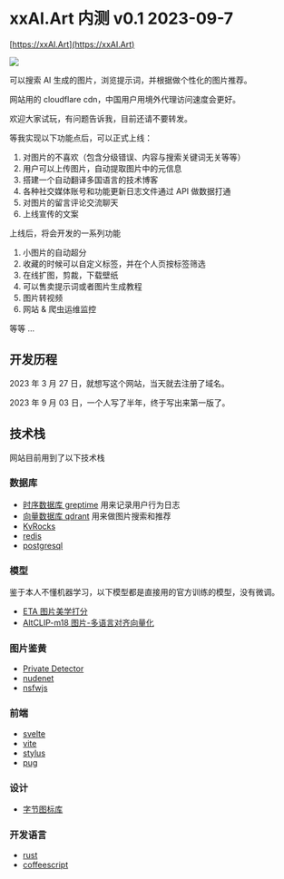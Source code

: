 # xxAI.Art 内测 v0.1 2023-09-7

[https://xxAI.Art](https://xxAI.Art)

![](https://i-01.eu.org/2023/09/xw0hXTH.webp)

可以搜索 AI 生成的图片，浏览提示词，并根据做个性化的图片推荐。

网站用的 cloudflare cdn，中国用户用境外代理访问速度会更好。

欢迎大家试玩，有问题告诉我，目前还请不要转发。

等我实现以下功能点后，可以正式上线：

1. 对图片的不喜欢（包含分级错误、内容与搜索关键词无关等等）
2. 用户可以上传图片，自动提取图片中的元信息
3. 搭建一个自动翻译多国语言的技术博客
4. 各种社交媒体账号和功能更新日志文件通过 API 做数据打通
5. 对图片的留言评论交流聊天
6. 上线宣传的文案

上线后，将会开发的一系列功能

1. 小图片的自动超分
2. 收藏的时候可以自定义标签，并在个人页按标签筛选
3. 在线扩图，剪裁，下载壁纸
4. 可以售卖提示词或者图片生成教程
5. 图片转视频
6. 网站 & 爬虫运维监控

等等 ...

## 开发历程

2023 年 3 月 27 日，就想写这个网站，当天就去注册了域名。

2023 年 9 月 03 日，一个人写了半年，终于写出来第一版了。

## 技术栈

网站目前用到了以下技术栈

### 数据库

* [时序数据库 greptime](https://greptime.com) 用来记录用户行为日志
* [向量数据库 qdrant](https://qdrant.tech) 用来做图片搜索和推荐
* [KvRocks](https://kvrocks.apache.org)
* [redis](https://redis.io)
* [postgresql](https://www.postgresql.org)

### 模型

鉴于本人不懂机器学习，以下模型都是直接用的官方训练的模型，没有微调。

* [ETA 图片美学打分](https://github.com/woshidandan/Image-Aesthetics-Assessment/blob/main/README_CN.md)
* [AltCLIP-m18 图片-多语言对齐向量化](https://github.com/FlagAI-Open/FlagAI/blob/master/examples/AltCLIP-m18/README.md)

### 图片鉴黄

* [Private Detector](https://github.com/bumble-tech/private-detector)
* [nudenet](https://github.com/vladmandic/nudenet)
* [nsfwjs](https://github.com/infinitered/nsfwjs)

### 前端

* [svelte](https://svelte.dev)
* [vite](https://vitejs.dev)
* [stylus](https://stylus-lang.com)
* [pug](https://pugjs.org)

### 设计

* [字节图标库](https://iconpark.oceanengine.com/official)

### 开发语言

* [rust](https://www.rust-lang.org)
* [coffeescript](https://coffeescript.org)
